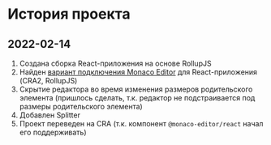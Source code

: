 История проекта
===============

2022-02-14
----------

1) Создана сборка React-приложения на основе RollupJS
2) Найден [вариант подключения Monaco Editor][SurenAt93] для React-приложения (CRA2, RollupJS)
3) Скрытие редактора во время изменения размеров родительского элемента (пришлось сделать,
   т.к. редактор не подстраивается под размеры родительского элемента)
4) Добавлен Splitter
5) Проект переведен на CRA (т.к. компонент `@monaco-editor/react` начал его поддерживать)

[SurenAt93]: https://github.com/SurenAt93/monaco-react